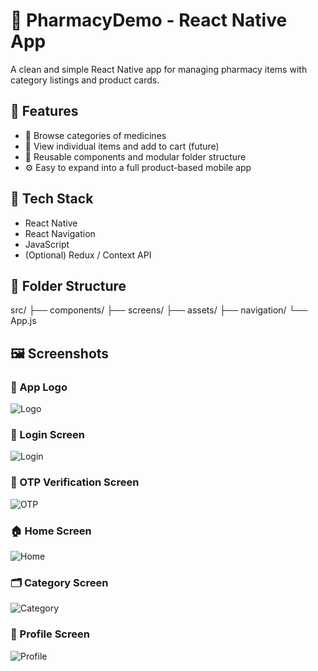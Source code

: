 # 💊 PharmacyDemo - React Native App

A clean and simple React Native app for managing pharmacy items with category listings and product cards.

## 🚀 Features

- 📂 Browse categories of medicines
- 🛒 View individual items and add to cart (future)
- 🔄 Reusable components and modular folder structure
- ⚙️ Easy to expand into a full product-based mobile app

## 🔧 Tech Stack

- React Native
- React Navigation
- JavaScript
- (Optional) Redux / Context API

## 📂 Folder Structure

src/
├── components/
├── screens/
├── assets/
├── navigation/
└── App.js

## 🖼️ Screenshots

### 🧠 App Logo
![Logo](./assets/screenshots/Logo.png)

### 🔐 Login Screen
![Login](./assets/screenshots/LogIn.png)

### 🔑 OTP Verification Screen
![OTP](./assets/screenshots/Otp.png)

### 🏠 Home Screen
![Home](./assets/screenshots/Home.png)

### 🗂️ Category Screen
![Category](./assets/screenshots/Category.png)

### 👤 Profile Screen
![Profile](./assets/screenshots/Profile.png)

